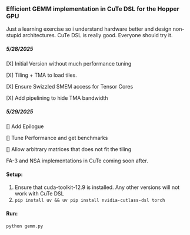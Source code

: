 ### Efficient GEMM implementation in CuTe DSL for the Hopper GPU

Just a learning exercise so i understand hardware better and design non-stupid architectures. CuTe DSL is really good. Everyone should try it.

##### 5/28/2025

[X] Initial Version without much performance tuning

[X] Tiling + TMA to load tiles.

[X] Ensure Swizzled SMEM access for Tensor Cores

[X] Add pipelining to hide TMA bandwidth

##### 5/29/2025
[] Add Epilogue

[] Tune Performance and get benchmarks

[] Allow arbitrary matrices that does not fit the tiling

FA-3 and NSA implementations in CuTe coming soon after. 

#### Setup:
1. Ensure that cuda-toolkit-12.9 is installed. Any other versions will not work with CuTe DSL
2. `pip install uv && uv pip install nvidia-cutlass-dsl torch`

#### Run:
```
python gemm.py
```
